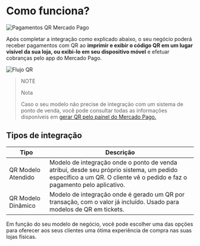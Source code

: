 # Como funciona?

![Pagamentos QR Mercado Pago](/images/mobile/qr_mla2.es.png)

Após completar a integração como explicado abaixo, o seu negócio poderá receber pagamentos com QR ao **imprimir e exibir o código QR em um lugar visível da sua loja, ou exibi-lo em seu dispositivo móvel** e efetuar cobranças pelo app do Mercado Pago.

![Flujo QR](/images/mobile/qr_flujo.pt.png)

> NOTE
>
> Nota
>
> Caso o seu modelo não precise de integração com um sistema de ponto de venda, você pode consultar todas as informações disponíveis em [gerar QR pelo painel do Mercado Pago.](/developers/pt/docs/qr-code/integrations-front)

## Tipos de integração

| Tipo | Descrição |
| --- | --- |
| QR Modelo Atendido | Modelo de integração onde o ponto de venda atribui, desde seu próprio sistema, um pedido específico a um QR. O cliente vê o pedido e faz o pagamento pelo aplicativo. |
| QR Modelo Dinâmico | Modelo de integração onde é gerado um QR por transação, com o valor já incluído. Usado para modelos de QR em tickets. |

Em função do seu modelo de negócio, você pode escolher uma das opções para oferecer aos seus clientes uma ótima experiência de compra nas suas lojas físicas.